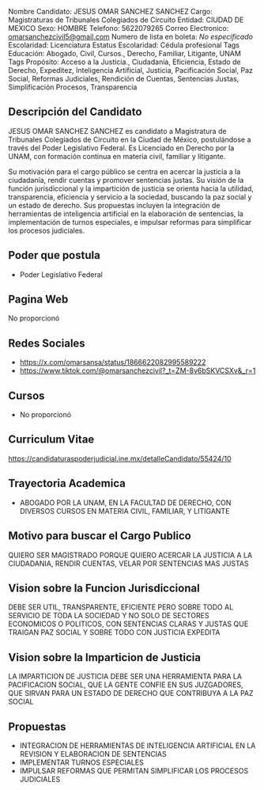 Nombre Candidato: JESUS OMAR SANCHEZ SANCHEZ
Cargo: Magistraturas de Tribunales Colegiados de Circuito
Entidad: CIUDAD DE MEXICO
Sexo: HOMBRE
Telefono: 5622079265
Correo Electronico: omarsanchezcivil5@gmail.com
Numero de lista en boleta: *No especificado*
Escolaridad: Licenciatura
Estatus Escolaridad: Cédula profesional
Tags Educación: Abogado, Civil, Cursos., Derecho, Familiar, Litigante, UNAM
Tags Propósito: Acceso a la Justicia., Ciudadanía, Eficiencia, Estado de Derecho, Expeditez, Inteligencia Artificial, Justicia, Pacificación Social, Paz Social, Reformas Judiciales, Rendición de Cuentas, Sentencias Justas, Simplificación Procesos, Transparencia


## Descripción del Candidato 

JESUS OMAR SANCHEZ SANCHEZ es candidato a Magistratura de Tribunales Colegiados de Circuito en la Ciudad de México, postulándose a través del Poder Legislativo Federal. Es Licenciado en Derecho por la UNAM, con formación continua en materia civil, familiar y litigante.

Su motivación para el cargo público se centra en acercar la justicia a la ciudadanía, rendir cuentas y promover sentencias justas. Su visión de la función jurisdiccional y la impartición de justicia se orienta hacia la utilidad, transparencia, eficiencia y servicio a la sociedad, buscando la paz social y un estado de derecho. Sus propuestas incluyen la integración de herramientas de inteligencia artificial en la elaboración de sentencias, la implementación de turnos especiales, e impulsar reformas para simplificar los procesos judiciales.


## Poder que postula

- Poder Legislativo Federal


## Pagina Web

No proporcionó


## Redes Sociales

- https://x.com/omarsansa/status/1866622082995589222
- https://www.tiktok.com/@omarsanchezcivil?_t=ZM-8v6bSKVCSXv&_r=1


## Cursos

- No proporcionó


## Curriculum Vitae

https://candidaturaspoderjudicial.ine.mx/detalleCandidato/55424/10


## Trayectoria Academica

- ABOGADO POR LA UNAM, EN LA FACULTAD DE DERECHO, CON DIVERSOS CURSOS EN MATERIA CIVIL, FAMILIAR, Y LITIGANTE


## Motivo para buscar el Cargo Publico

QUIERO SER MAGISTRADO PORQUE QUIERO ACERCAR LA JUSTICIA A LA CIUDADANIA, RENDIR CUENTAS, VELAR POR SENTENCIAS MAS JUSTAS


## Vision sobre la Funcion Jurisdiccional

DEBE SER UTIL, TRANSPARENTE, EFICIENTE PERO SOBRE TODO AL SERVICIO DE TODA LA SOCIEDAD Y NO SOLO DE SECTORES ECONOMICOS O POLITICOS, CON SENTENCIAS CLARAS Y JUSTAS QUE TRAIGAN PAZ SOCIAL Y SOBRE TODO CON JUSTICIA EXPEDITA


## Vision sobre la Imparticion de Justicia

LA IMPARTICION DE JUSTICIA DEBE SER UNA HERRAMIENTA PARA LA PACIFICACION SOCIAL, QUE LA GENTE CONFIE EN SUS JUZGADORES, QUE SIRVAN PARA UN ESTADO DE DERECHO QUE CONTRIBUYA A LA PAZ SOCIAL


## Propuestas

- INTEGRACION DE HERRAMIENTAS DE INTELIGENCIA ARTIFICIAL EN LA REVISION Y ELABORACION DE SENTENCIAS
- IMPLEMENTAR TURNOS ESPECIALES
- IMPULSAR REFORMAS QUE PERMITAN SIMPLIFICAR LOS PROCESOS JUDICIALES


